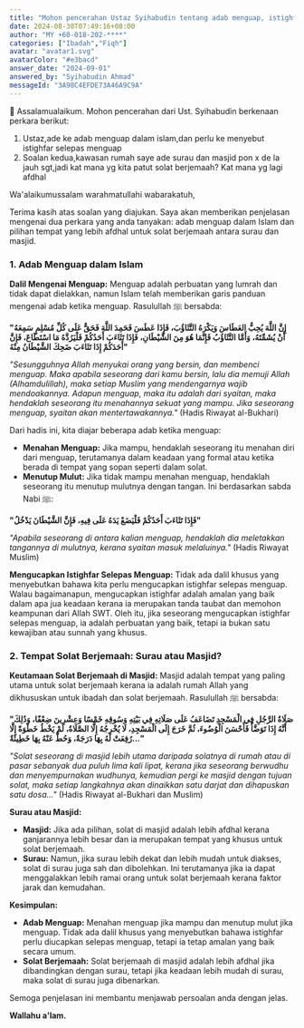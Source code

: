 ```yaml
---
title: "Mohon pencerahan Ustaz Syihabudin tentang adab menguap, istighfar selepas menguap dan tempat solat berjemaah yang lebih afdhal."
date: 2024-08-30T07:49:16+08:00
author: "MY +60-018-202-****"
categories: ["Ibadah","Fiqh"]
avatar: "avatar1.svg"
avatarColor: "#e3bacd"
answer_date: "2024-09-01"
answered_by: "Syihabudin Ahmad"
messageId: "3A98C4EFDE73A46A9C9A"
---
```


🛑 Assalamualaikum. Mohon pencerahan dari Ust. Syihabudin berkenaan perkara berikut:

1. Ustaz,ade ke adab menguap dalam islam,dan perlu ke menyebut istighfar selepas menguap
2. Soalan kedua,kawasan  rumah saye ade surau dan masjid pon x de la jauh sgt,jadi kat mana yg kita patut solat berjemaah? Kat mana yg lagi afdhal

<!--more-->

Wa'alaikumussalam warahmatullahi wabarakatuh,

Terima kasih atas soalan yang diajukan. Saya akan memberikan penjelasan mengenai dua perkara yang anda tanyakan: adab menguap dalam Islam dan pilihan tempat yang lebih afdhal untuk solat berjemaah antara surau dan masjid.

### 1. **Adab Menguap dalam Islam**

**Dalil Mengenai Menguap:**
Menguap adalah perbuatan yang lumrah dan tidak dapat dielakkan, namun Islam telah memberikan garis panduan mengenai adab ketika menguap. Rasulullah ﷺ bersabda:

**"إِنَّ اللَّهَ يُحِبُّ العَطَاسَ وَيَكْرَهُ التَّثَاؤُبَ، فَإِذَا عَطَسَ فَحَمِدَ اللَّهَ فَحَقٌّ عَلَى كُلِّ مُسْلِمٍ سَمِعَهُ أَنْ يُشَمِّتَهُ، وَأَمَّا التَّثَاؤُبُ فَإِنَّمَا هُوَ مِنَ الشَّيْطَانِ، فَإِذَا تَثَاءَبَ أَحَدُكُمْ فَلْيَرُدَّهُ مَا اسْتَطَاعَ، فَإِنَّ أَحَدَكُمْ إِذَا تَثَاءَبَ ضَحِكَ الشَّيْطَانُ مِنْهُ"**

_"Sesungguhnya Allah menyukai orang yang bersin, dan membenci menguap. Maka apabila seseorang dari kamu bersin, lalu dia memuji Allah (Alhamdulillah), maka setiap Muslim yang mendengarnya wajib mendoakannya. Adapun menguap, maka itu adalah dari syaitan, maka hendaklah seseorang itu menahannya sekuat yang mampu. Jika seseorang menguap, syaitan akan mentertawakannya."_
(Hadis Riwayat al-Bukhari)

Dari hadis ini, kita diajar beberapa adab ketika menguap:

- **Menahan Menguap:** Jika mampu, hendaklah seseorang itu menahan diri dari menguap, terutamanya dalam keadaan yang formal atau ketika berada di tempat yang sopan seperti dalam solat.
- **Menutup Mulut:** Jika tidak mampu menahan menguap, hendaklah seseorang itu menutup mulutnya dengan tangan. Ini berdasarkan sabda Nabi ﷺ:

**"فَإِذَا تَثَاءَبَ أَحَدُكُمْ فَلْيَضَعْ يَدَهُ عَلَى فِيهِ، فَإِنَّ الشَّيْطَانَ يَدْخُلُ"**

_"Apabila seseorang di antara kalian menguap, hendaklah dia meletakkan tangannya di mulutnya, kerana syaitan masuk melaluinya."_
(Hadis Riwayat Muslim)

**Mengucapkan Istighfar Selepas Menguap:**
Tidak ada dalil khusus yang menyebutkan bahawa kita perlu mengucapkan istighfar selepas menguap. Walau bagaimanapun, mengucapkan istighfar adalah amalan yang baik dalam apa jua keadaan kerana ia merupakan tanda taubat dan memohon keampunan dari Allah SWT. Oleh itu, jika seseorang mengucapkan istighfar selepas menguap, ia adalah perbuatan yang baik, tetapi ia bukan satu kewajiban atau sunnah yang khusus.

### 2. **Tempat Solat Berjemaah: Surau atau Masjid?**

**Keutamaan Solat Berjemaah di Masjid:**
Masjid adalah tempat yang paling utama untuk solat berjemaah kerana ia adalah rumah Allah yang dikhususkan untuk ibadah dan solat berjemaah. Rasulullah ﷺ bersabda:

**"صَلَاةُ الرَّجُلِ فِي الْمَسْجِدِ تَضَاعَفُ عَلَى صَلَاتِهِ فِي بَيْتِهِ وَسُوقِهِ خَمْسًا وَعِشْرِينَ ضِعْفًا، وَذَٰلِكَ أَنَّهُ إِذَا تَوَضَّأَ فَأَحْسَنَ الْوُضُوءَ، ثُمَّ خَرَجَ إِلَى الْمَسْجِدِ، لَا يُخْرِجُهُ إِلَّا الصَّلَاةُ، لَمْ يَخْطُ خَطْوَةً إِلَّا رُفِعَتْ لَهُ بِهَا دَرَجَةٌ، وَحُطَّ عَنْهُ بِهَا خَطِيئَةٌ..."**

_"Solat seseorang di masjid lebih utama daripada solatnya di rumah atau di pasar sebanyak dua puluh lima kali lipat, kerana jika seseorang berwudhu dan menyempurnakan wudhunya, kemudian pergi ke masjid dengan tujuan solat, maka setiap langkahnya akan dinaikkan satu darjat dan dihapuskan satu dosa..."_
(Hadis Riwayat al-Bukhari dan Muslim)

**Surau atau Masjid:**
- **Masjid:** Jika ada pilihan, solat di masjid adalah lebih afdhal kerana ganjarannya lebih besar dan ia merupakan tempat yang khusus untuk solat berjemaah.
- **Surau:** Namun, jika surau lebih dekat dan lebih mudah untuk diakses, solat di surau juga sah dan dibolehkan. Ini terutamanya jika ia dapat menggalakkan lebih ramai orang untuk solat berjemaah kerana faktor jarak dan kemudahan.

**Kesimpulan:**
- **Adab Menguap:** Menahan menguap jika mampu dan menutup mulut jika menguap. Tidak ada dalil khusus yang menyebutkan bahawa istighfar perlu diucapkan selepas menguap, tetapi ia tetap amalan yang baik secara umum.
- **Solat Berjemaah:** Solat berjemaah di masjid adalah lebih afdhal jika dibandingkan dengan surau, tetapi jika keadaan lebih mudah di surau, maka solat di surau juga dibenarkan.

Semoga penjelasan ini membantu menjawab persoalan anda dengan jelas.

**Wallahu a'lam.**
